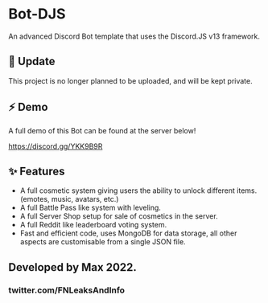 # Bot-DJS
An advanced Discord Bot template that uses the Discord.JS v13 framework.

## 📣 **Update**
This project is no longer planned to be uploaded, and will be kept private.

## ⚡ **Demo**

A full demo of this Bot can be found at the server below!

https://discord.gg/YKK9B9R


## ✨ **Features**
- A full cosmetic system giving users the ability to unlock different items. (emotes, music, avatars, etc.)
- A full Battle Pass like system with leveling.
- A full Server Shop setup for sale of cosmetics in the server.
- A full Reddit like leaderboard voting system.
- Fast and efficient code, uses MongoDB for data storage, all other aspects are customisable from a single JSON file.

## Developed by Max 2022.
### twitter.com/FNLeaksAndInfo

